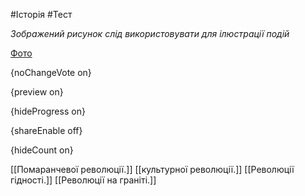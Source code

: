 #Історія #Тест

*Зображений рисунок слід використовувати для ілюстрації подій*

[Фото](https://zno.osvita.ua//doc/images/znotest/82/8239/42_2.jpg)

{noChangeVote on}

{preview on}

{hideProgress on}

{shareEnable off}

{hideCount on}

[[Помаранчевої революції.]]
[[культурної революції.]]
[[Революції гідності.]]
[[Революції на граніті.]]
